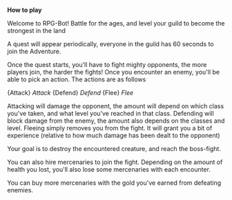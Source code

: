 ﻿__How to play__

Welcome to RPG-Bot!
Battle for the ages, and level your guild to become the strongest in the land

A quest will appear periodically, everyone in the guild has 60 seconds to join the Adventure.

Once the quest starts, you'll have to fight mighty opponents, the more players join, the harder the fights!
Once you encounter an enemy, you'll be able to pick an action.
The actions are as follows

{Attack} *Attack*
{Defend} *Defend*
{Flee} *Flee*

Attacking will damage the opponent, the amount will depend on which class you've taken, and what level you've reached in that class.
Defending will block damage from the enemy, the amount also depends on the classes and level.
Fleeing simply removes you from the fight. It will grant you a bit of experience (relative to how much damage has been dealt to the opponent)

Your goal is to destroy the encountered creature, and reach the boss-fight.

You can also hire mercenaries to join the fight. 
Depending on the amount of health you lost, you'll also lose some mercenaries with each encounter.

You can buy more mercenaries with the gold you've earned from defeating enemies.